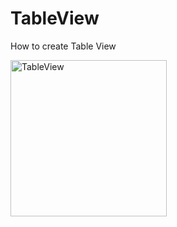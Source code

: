 # TableView
How to create Table View

<img width="250" alt="TableView" src="http://www.mediafire.com/convkey/2745/dw3yck9gpnhquawzg.jpg?size_id=b">
